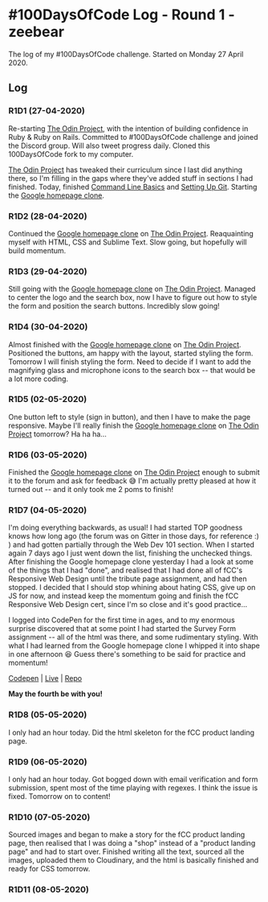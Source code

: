 # #100DaysOfCode Log - Round 1 - zeebear

The log of my #100DaysOfCode challenge. Started on Monday 27 April 2020.

## Log

### R1D1 (27-04-2020)

Re-starting [The Odin Project](https://www.theodinproject.com/), with the intention of building confidence in Ruby & Ruby on Rails. Committed to #100DaysOfCode challenge and joined the Discord group. Will also tweet progress daily. Cloned this 100DaysOfCode fork to my computer.

[The Odin Project](https://www.theodinproject.com/) has tweaked their curriculum since I last did anything there, so I'm filling in the gaps where they've added stuff in sections I had finished. Today, finished [Command Line Basics](https://www.theodinproject.com/courses/web-development-101/lessons/command-line-basics-web-development-101) and [Setting Up Git](https://www.theodinproject.com/courses/web-development-101/lessons/setting-up-git). Starting the [Google homepage clone](https://github.com/zeebear/google-homepage).

### R1D2 (28-04-2020)

Continued the [Google homepage clone](https://github.com/zeebear/google-homepage) on [The Odin Project](https://www.theodinproject.com/). Reaquainting myself with HTML, CSS and Sublime Text. Slow going, but hopefully will build momentum.

### R1D3 (29-04-2020)

Still going with the [Google homepage clone](https://github.com/zeebear/google-homepage) on [The Odin Project](https://www.theodinproject.com/). Managed to center the logo and the search box, now I have to figure out how to style the form and position the search buttons. Incredibly slow going!

### R1D4 (30-04-2020)

Almost finished with the [Google homepage clone](https://github.com/zeebear/google-homepage) on [The Odin Project](https://www.theodinproject.com/). Positioned the buttons, am happy with the layout, started styling the form. Tomorrow I will finish styling the form. Need to decide if I want to add the magnifying glass and microphone icons to the search box -- that would be a lot more coding.

### R1D5 (02-05-2020)

One button left to style (sign in button), and then I have to make the page responsive. Maybe I'll really finish the [Google homepage clone](https://github.com/zeebear/google-homepage) on [The Odin Project](https://www.theodinproject.com/) tomorrow? Ha ha ha…

### R1D6 (03-05-2020)

Finished the [Google homepage clone](https://zeebear.github.io/google-homepage/) on [The Odin Project](https://www.theodinproject.com/) enough to submit it to the forum and ask for feedback :sweat_smile: I'm actually pretty pleased at how it turned out -- and it only took me 2 poms to finish!

### R1D7 (04-05-2020)

I'm doing everything backwards, as usual! I had started TOP goodness knows how long ago (the forum was on Gitter in those days, for reference :) ) and had gotten partially through the Web Dev 101 section. When I started again 7 days ago I just went down the list, finishing the unchecked things. After finishing the Google homepage clone yesterday I had a look at some of the things that I had "done", and realised that I had done all of fCC's Responsive Web Design until the tribute page assignment, and had then stopped. I decided that I should stop whining about hating CSS, give up on JS for now, and instead keep the momentum going and finish the fCC Responsive Web Design cert, since I'm so close and it's good practice…

I logged into CodePen for the first time in ages, and to my enormous surprise discovered that at some point I had started the Survey Form assignment -- all of the html was there, and some rudimentary styling. With what I had learned from the Google homepage clone I whipped it into shape in one afternoon :satisfied: Guess there's something to be said for practice and momentum!

[Codepen](https://codepen.io/zeebear/pen/NWPyrOd) | [Live](https://zeebear.github.io/survey_form/) | [Repo](https://github.com/zeebear/survey_form)

**May the fourth be with you!**

### R1D8 (05-05-2020)

I only had an hour today. Did the html skeleton for the fCC product landing page.

### R1D9 (06-05-2020)

I only had an hour today. Got bogged down with email verification and form submission, spent most of the time playing with regexes. I think the issue is fixed. Tomorrow on to content!

### R1D10 (07-05-2020)

Sourced images and began to make a story for the fCC product landing page, then realised that I was doing a "shop" instead of a "product landing page" and had to start over. Finished writing all the text, sourced all the images, uploaded them to Cloudinary, and the html is basically finished and ready for CSS tomorrow.

### R1D11 (08-05-2020)
